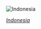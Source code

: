 
![Indonesia](https://www.gstatic.com/prettyearth/assets/full/6043.jpg)

*[Indonesia](https://www.google.com/maps/@5.217454,97.410276,15z/data=!3m1!1e3)*
